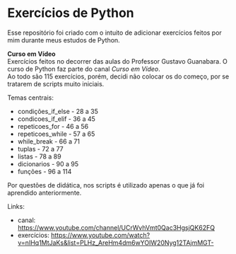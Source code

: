 # Exercícios de Python

Esse repositório foi criado com o intuito de adicionar exercícios feitos por mim durante meus estudos de Python.

**Curso em Vídeo**
<br>Exercícios feitos no decorrer das aulas do Professor Gustavo Guanabara. O curso de Python faz parte do canal *Curso em Vídeo*.
<br>Ao todo são 115 exercícios, porém, decidi não colocar os do começo, por se tratarem de scripts muito iniciais.

Temas centrais:
- condições_if_else  - 28 a 35
- condicoes_if_elif - 36 a 45 
- repeticoes_for - 46 a 56 
- repeticoes_while - 57 a 65 
- while_break - 66 a 71 
- tuplas - 72 a 77 
- listas - 78 a 89 
- dicionarios - 90 a 95 
- funções - 96 a 114 

Por questões de didática, nos scripts é utilizado apenas o que já foi aprendido anteriormente.

Links:
- canal: https://www.youtube.com/channel/UCrWvhVmt0Qac3HgsjQK62FQ
- exercícios: https://www.youtube.com/watch?v=nIHq1MtJaKs&list=PLHz_AreHm4dm6wYOIW20Nyg12TAjmMGT-
